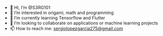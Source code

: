 - 👋 Hi, I’m @S3RG101
- 👀 I’m interested in origami, math and programming
- 🌱 I’m currently learning Tensorflow and Flutter
- 💞️ I’m looking to collaborate on applications or machine learning projects
- 📫 How to reach me: sergiolopezgarcia275@gmail.com

<!---
S3RG101/S3RG101 is a ✨ special ✨ repository because its `README.md` (this file) appears on your GitHub profile.
You can click the Preview link to take a look at your changes.
--->
